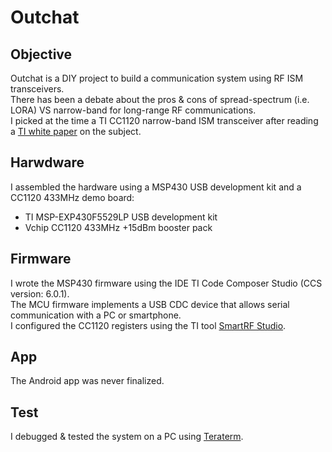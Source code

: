# Outchat

## Objective
Outchat is a DIY project to build a communication system using RF ISM transceivers.  
There has been a debate about the pros & cons of spread-spectrum (i.e. LORA) VS narrow-band for long-range RF communications.  
I picked at the time a TI CC1120 narrow-band ISM transceiver after reading a [TI white paper](https://www.ti.com/lit/wp/swry006/swry006.pdf) on the subject.

## Harwdware
I assembled the hardware using a MSP430 USB development kit and a CC1120 433MHz demo board:
- TI MSP-EXP430F5529LP USB development kit
- Vchip CC1120 433MHz +15dBm booster pack

## Firmware
I wrote the MSP430 firmware using the IDE TI Code Composer Studio (CCS version: 6.0.1).  
The MCU firmware implements a USB CDC device that allows serial communication with a PC or smartphone.  
I configured the CC1120 registers using the TI tool [SmartRF Studio](https://www.ti.com/tool/SMARTRFTM-STUDIO).  

## App
The Android app was never finalized.

## Test
I debugged & tested the system on a PC using [Teraterm](https://teratermproject.github.io/index-en.html).
